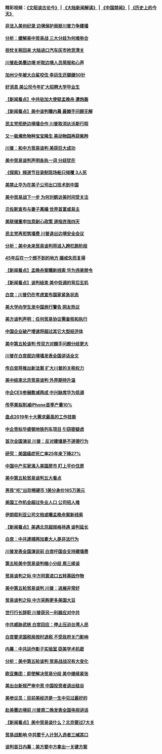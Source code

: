 #### 精彩视频：[《文昭谈古论今》](https://github.com/gfw-breaker/wenzhao/blob/master/README.md?t=01110330) | [《大陆新闻解读》](https://github.com/gfw-breaker/ntdtv-comedy/blob/master/README.md?t=01110330) | [《中国禁闻》](https://github.com/gfw-breaker/ntdtv-news/blob/master/README.md?t=01110330) | [《历史上的今天》](https://github.com/gfw-breaker/today-in-history/blob/master/README.md?t=01110330) 

#### [非法入美创纪录 边境保护局挺川普力争建墙](../pages/nsc412/n10966872.md?t=01110330) 

#### [分析：缓解美中贸易战 三大分歧为何难弥合](../pages/nsc412/n10966845.md?t=01110330) 

#### [担忧关税回来 大陆进口汽车灰市抢货清关](../pages/nsc412/n10966734.md?t=01110330) 

#### [川普赴美墨边境 听取边境人员简报和心声](../pages/nsc412/n10966781.md?t=01110330) 

#### [加州少年被大白鲨咬住 幸运生还腿缝50针](../pages/nsc412/n10966637.md?t=01110330) 

#### [好消息 美公司今年扩大招聘大学毕业生](../pages/nsc412/n10966671.md?t=01110330) 

#### [【新闻看点】中共驻加大使挺孟晚舟 遭炮轰](../pages/nsc412/n10966495.md?t=01110330) 

#### [【新闻看点】美中谈判曝内幕 最棘手问题无解](../pages/nsc412/n10966115.md?t=01110330) 

#### [民主党拒绝边境墙合作 川普取消达沃斯行程](../pages/nsc412/n10966613.md?t=01110330) 

#### [又一极濒危物种宝宝降生 美动物园再获紫羚](../pages/nsc412/n10966526.md?t=01110330) 

#### [川普：和中方贸易谈判 美获巨大成功](../pages/nsc412/n10966506.md?t=01110330) 

#### [美中贸易谈判声明各执一词 分歧犹在](../pages/nsc412/n10966376.md?t=01110330) 

#### [《探索》频道节目录制现场船只倾覆 3人死](../pages/nsc412/n10966232.md?t=01110330) 

#### [美禁止华为在美子公司出口技术到中国](../pages/nsc412/n10966359.md?t=01110330) 

#### [美中贸易战下一步 为何刘鹤访美时间受关注](../pages/nsc412/n10964471.md?t=01110330) 

#### [贝佐斯宣布与妻子离婚 世界首富或易主](../pages/nsc412/n10964638.md?t=01110330) 

#### [美联储重申加息耐心政策 道指连涨四天](../pages/nsc412/n10964591.md?t=01110330) 

#### [民主党再拒筑墙费 川普退出边境安全会议](../pages/nsc412/n10964507.md?t=01110330) 

#### [分析：美中未来贸易谈判将进入跨栏跑阶段](../pages/nsc412/n10964449.md?t=01110330) 

#### [45年后在一个想不到的地方 婚戒失而复得](../pages/nsc412/n10964454.md?t=01110330) 

#### [【新闻看点】孟晚舟案曝新线索 华为违美禁令](../pages/nsc412/n10964307.md?t=01110330) 

#### [【新闻看点】谈判结束 美中低调的背后玄机](../pages/nsc412/n10964036.md?t=01110330) 

#### [白宫：川普仍在考虑宣布国家紧急状态](../pages/nsc412/n10964312.md?t=01110330) 

#### [美大学向学生发中国旅行警告 网友热议](../pages/nsc412/n10964289.md?t=01110330) 

#### [美方谈判声明：任何贸易协议需查核和执行](../pages/nsc412/n10964102.md?t=01110330) 

#### [中国企业破产增速将超过其它大型经济体](../pages/nsc412/n10964069.md?t=01110330) 

#### [美中第五轮谈判 传双方对棘手问题分歧更大](../pages/nsc412/n10964058.md?t=01110330) 

#### [川普在白宫就边境墙发表全国讲话全文](../pages/nsc412/n10964007.md?t=01110330) 

#### [传白宫将推出新法案 扩大川普的关税权力](../pages/nsc412/n10963994.md?t=01110330) 

#### [美中结束北京贸易谈判 外界期待升温](../pages/nsc412/n10962435.md?t=01110330) 

#### [中企CES参展数减两成 中兴缺席华为低调](../pages/nsc412/n10962287.md?t=01110330) 

#### [传苹果拟削减iPhone首季产量10%](../pages/nsc412/n10963240.md?t=01110330) 

#### [盘点2019年十大需求最高的工作技能](../pages/nsc412/n10962606.md?t=01110330) 

#### [中企竞标华盛顿地铁列车项目 引窃密疑虑](../pages/nsc412/n10962276.md?t=01110330) 

#### [首次全国演说 川普：反对建墙是不道德行为](../pages/nsc412/n10962709.md?t=01110330) 

#### [研究：美国癌症死亡率25年来下降27%](../pages/nsc412/n10962370.md?t=01110330) 

#### [中国中产买家涌入美国房市 盯上平价住房](../pages/nsc412/n10962309.md?t=01110330) 

#### [美中第五轮贸易谈判五大看点](../pages/nsc412/n10962359.md?t=01110330) 

#### [男孩“吃”出珍稀硬币 1美分身价165万美元](../pages/nsc412/n10962277.md?t=01110330) 

#### [美国工作机会超过失业人口 公司招人难](../pages/nsc412/n10962132.md?t=01110330) 

#### [伊朗叙利亚公司文档或曝孟晚舟案新线索](../pages/nsc412/n10962067.md?t=01110330) 

#### [【新闻看点】美遇北京超规格待遇 谈判延长](../pages/nsc412/n10961905.md?t=01110330) 

#### [白宫：中共逮捕两加拿大人是非法行为](../pages/nsc412/n10962084.md?t=01110330) 

#### [川普发表全国演说前 白宫吁国会支持建墙费](../pages/nsc412/n10962064.md?t=01110330) 

#### [第五轮美中贸易谈判缩小分歧 周三续谈](../pages/nsc412/n10961892.md?t=01110330) 

#### [贸易谈判之际 中方同意进口五转基因作物](../pages/nsc412/n10961808.md?t=01110330) 

#### [美中第五轮贸易谈判 川普：进展非常好](../pages/nsc412/n10961683.md?t=01110330) 

#### [贸易谈判之际 中方采购更多美国大豆](../pages/nsc412/n10961107.md?t=01110330) 

#### [世行行长辞职 川普获另一利器应对中共](../pages/nsc412/n10961551.md?t=01110330) 

#### [中共威胁武统 白宫回应：停止压迫台湾人民](../pages/nsc412/n10961171.md?t=01110330) 

#### [白宫要求国税局按时退税 不受政府关门影响](../pages/nsc412/n10960626.md?t=01110330) 

#### [内幕：中共运作影子实验室 窃美学术机密](../pages/nsc412/n10960558.md?t=01110330) 

#### [分析：美中第五轮谈判 贸易战战况有大变化](../pages/nsc412/n10960121.md?t=01110330) 

#### [欧亚集团：即使解决贸易分歧 美中继续紧张](../pages/nsc412/n10960173.md?t=01110330) 

#### [美出台新规严审中资 中国投资者退出硅谷](../pages/nsc412/n10960181.md?t=01110330) 

#### [美参议员：目前美经济是一生中见过最好的](../pages/nsc412/n10960085.md?t=01110330) 

#### [赴美墨边境前 川普周二晚发表全国电视讲话](../pages/nsc412/n10960029.md?t=01110330) 

#### [【新闻看点】美中贸易谈什么？北京要过7大关](../pages/nsc412/n10959840.md?t=01110330) 

#### [贸易战影响 中共要千人计划入选者三缄其口](../pages/nsc412/n10959988.md?t=01110330) 

#### [谈判首日内幕：美方要中方拿出一关键方案](../pages/nsc412/n10959854.md?t=01110330) 

